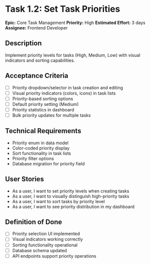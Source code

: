 # Task 1.2: Set Task Priorities

**Epic:** Core Task Management
**Priority:** High
**Estimated Effort:** 3 days
**Assignee:** Frontend Developer

## Description
Implement priority levels for tasks (High, Medium, Low) with visual indicators and sorting capabilities.

## Acceptance Criteria
- [ ] Priority dropdown/selector in task creation and editing
- [ ] Visual priority indicators (colors, icons) in task lists
- [ ] Priority-based sorting options
- [ ] Default priority setting (Medium)
- [ ] Priority statistics in dashboard
- [ ] Bulk priority updates for multiple tasks

## Technical Requirements
- Priority enum in data model
- Color-coded priority display
- Sort functionality in task lists
- Priority filter options
- Database migration for priority field

## User Stories
- As a user, I want to set priority levels when creating tasks
- As a user, I want to visually distinguish high-priority tasks
- As a user, I want to sort tasks by priority level
- As a user, I want to see priority distribution in my dashboard

## Definition of Done
- [ ] Priority selection UI implemented
- [ ] Visual indicators working correctly
- [ ] Sorting functionality operational
- [ ] Database schema updated
- [ ] API endpoints support priority operations